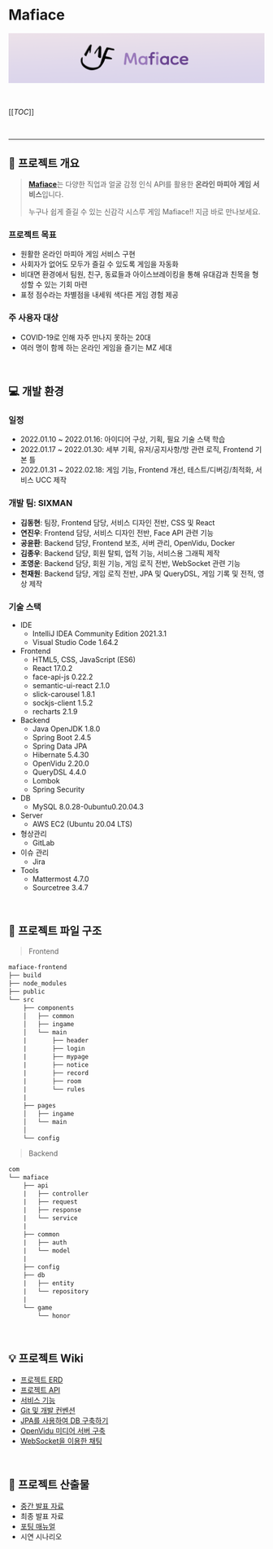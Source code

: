 # Mafiace

![MafiaceBanner](README.assets/MafiaceBanner.png)

<br>

[[_TOC_]]

<br>

---

## 👤 프로젝트 개요

>  [**Mafiace**](https://i6a602.p.ssafy.io/)는 다양한 직업과 얼굴 감정 인식 API를 활용한 **온라인 마피아 게임 서비스**입니다.
>
>  누구나 쉽게 즐길 수 있는 신감각 시스루 게임 Mafiace!! 지금 바로 만나보세요.



### 프로젝트 목표

- 원활한 온라인 마피아 게임 서비스 구현
- 사회자가 없어도 모두가 즐길 수 있도록 게임을 자동화
- 비대면 환경에서 팀원, 친구, 동료들과 아이스브레이킹을 통해 유대감과 친목을 형성할 수 있는 기회 마련
- 표정 점수라는 차별점을 내세워 색다른 게임 경험 제공



### 주 사용자 대상

- COVID-19로 인해 자주 만나지 못하는 20대
- 여러 명이 함께 하는 온라인 게임을 즐기는 MZ 세대

<br>

## 💻 개발 환경

### 일정

- 2022.01.10 ~ 2022.01.16: 아이디어 구상, 기획, 필요 기술 스택 학습
- 2022.01.17 ~ 2022.01.30: 세부 기획, 유저/공지사항/방 관련 로직, Frontend 기본 틀
- 2022.01.31 ~ 2022.02.18: 게임 기능, Frontend 개선, 테스트/디버깅/최적화, 서비스 UCC 제작



### 개발 팀: SIXMAN

- **김동현**: 팀장, Frontend 담당, 서비스 디자인 전반, CSS 및 React
- **연진우**: Frontend 담당, 서비스 디자인 전반, Face API 관련 기능
- **공윤환**: Backend 담당, Frontend 보조, 서버 관리, OpenVidu, Docker 
- **김종우**: Backend 담당, 회원 탈퇴, 업적 기능, 서비스용 그래픽 제작
- **조영운**: Backend 담당, 회원 기능, 게임 로직 전반, WebSocket 관련 기능
- **천재원**: Backend 담당, 게임 로직 전반, JPA 및 QueryDSL, 게임 기록 및 전적, 영상 제작



### 기술 스택

- IDE
  - IntelliJ IDEA Community Edition 2021.3.1
  - Visual Studio Code 1.64.2
- Frontend
  - HTML5, CSS, JavaScript (ES6)
  - React 17.0.2
  - face-api-js 0.22.2
  - semantic-ui-react 2.1.0
  - slick-carousel 1.8.1
  - sockjs-client 1.5.2
  - recharts 2.1.9
- Backend
  - Java OpenJDK 1.8.0 
  - Spring Boot 2.4.5
  - Spring Data JPA
  - Hibernate 5.4.30
  - OpenVidu 2.20.0
  - QueryDSL 4.4.0
  - Lombok
  - Spring Security
- DB
  - MySQL 8.0.28-0ubuntu0.20.04.3
- Server
  - AWS EC2 (Ubuntu 20.04 LTS)
- 형상관리
  - GitLab
- 이슈 관리
  - Jira
- Tools
  - Mattermost 4.7.0
  - Sourcetree 3.4.7

<br>

## 🏢 프로젝트 파일 구조

>  Frontend

```
mafiace-frontend
├── build
├── node_modules
├── public
└── src
	├── components
	│   ├── common
	│   ├── ingame
	│   └── main
	|		├── header
	|		├── login
	|		├── mypage
	|		├── notice
	|		├── record
	|		├── room
	|		└── rules
	|
	├── pages
	│   ├── ingame
	│   └── main
	│
	└── config
```



> Backend

```
com
└── mafiace
	├── api
	|	├── controller
	|	├── request
	|	├── response
	|	└── service
	|
	├── common
	|	├── auth
	|	└── model
	|
	├── config
	├── db
	|	├── entity
	|	└── repository
	|
	└── game
		└── honor
```

<br>

## 💡 프로젝트 Wiki

- [프로젝트 ERD](https://lab.ssafy.com/s06-webmobile1-sub2/S06P12A602/-/wikis/ERD)
- [프로젝트 API](https://lab.ssafy.com/s06-webmobile1-sub2/S06P12A602/-/wikis/API)
- [서비스 기능](https://lab.ssafy.com/s06-webmobile1-sub2/S06P12A602/-/wikis/%EC%84%9C%EB%B9%84%EC%8A%A4-%EA%B8%B0%EB%8A%A5)
- [Git 및 개발 컨벤션](https://lab.ssafy.com/s06-webmobile1-sub2/S06P12A602/-/wikis/Git-%EB%B0%8F-%EA%B0%9C%EB%B0%9C-%EC%BB%A8%EB%B2%A4%EC%85%98)
- [JPA를 사용하여 DB 구축하기](https://lab.ssafy.com/s06-webmobile1-sub2/S06P12A602/-/wikis/JPA%EB%A5%BC-%EC%82%AC%EC%9A%A9%ED%95%98%EC%97%AC-DB%EA%B5%AC%EC%84%B1%ED%95%98%EA%B8%B0)
- [OpenVidu 미디어 서버 구축](https://lab.ssafy.com/s06-webmobile1-sub2/S06P12A602/-/wikis/openVidu-%EB%AF%B8%EB%94%94%EC%96%B4-%EC%84%9C%EB%B2%84-%EA%B5%AC%EC%B6%95)
- [WebSocket을 이용한 채팅](https://lab.ssafy.com/s06-webmobile1-sub2/S06P12A602/-/wikis/websocket%EC%9D%84-%EC%9D%B4%EC%9A%A9%ED%95%9C-%EC%B1%84%ED%8C%85)

<br>

## 🎁 프로젝트 산출물

- [중간 발표 자료](https://docs.google.com/presentation/d/1MGD5Phwqq-WI5f14q6P44MnWq7EZLTsd/edit#slide=id.g10be5616b1f_0_147)
- 최종 발표 자료
- [포팅 매뉴얼](https://lab.ssafy.com/s06-webmobile1-sub2/S06P12A602/-/blob/develop/exec/%EB%B0%B0%ED%8F%AC.md)
- 시연 시나리오

